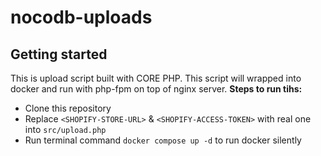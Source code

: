 # nocodb-uploads



## Getting started

This is upload script built with CORE PHP. This script will wrapped into docker and run with php-fpm on top of nginx server.
**Steps to run tihs:**
- Clone this repository
- Replace `<SHOPIFY-STORE-URL>` & `<SHOPIFY-ACCESS-TOKEN>` with real one into `src/upload.php` 
- Run terminal command `docker compose up -d` to run docker silently 
